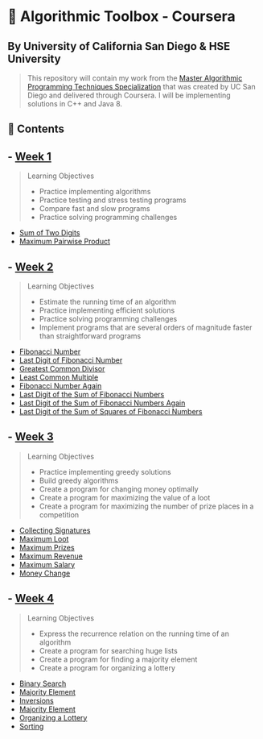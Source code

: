 # 🌟 Algorithmic Toolbox - Coursera

## By University of California San Diego & HSE University

> This repository will contain my work from the [Master Algorithmic Programming Techniques Specialization](https://www.coursera.org/specializations/data-structures-algorithms) that was created by UC San Diego and delivered through Coursera. I will be implementing solutions in C++ and Java 8.

## 📝 Contents

## - [Week 1](/Week_1)

> Learning Objectives
>  - Practice implementing algorithms
>  - Practice testing and stress testing programs
>  - Compare fast and slow programs
>  - Practice solving programming challenges

  * [Sum of Two Digits](/Week_1/sum_of_two_numbers.java)
  * [Maximum Pairwise Product](/Week_1/maximum_pairwise_product.cpp)

## - [Week 2](/Week_2)

> Learning Objectives
>  - Estimate the running time of an algorithm
>  - Practice implementing efficient solutions
>  - Practice solving programming challenges
>  - Implement programs that are several orders of magnitude faster than straightforward programs

  * [Fibonacci Number](/Week_2/fibonacciNum.cpp)
  * [Last Digit of Fibonacci Number](/Week_2/lastdigitfib.cpp)
  * [Greatest Common Divisor](/Week_2/gcd.cpp)
  * [Least Common Multiple](/Week_2/lcm.cpp)
  * [Fibonacci Number Again](/Week_2/fibHuge.cpp)
  * [Last Digit of the Sum of Fibonacci Numbers](/Week_2/fibSum.cpp)
  * [Last Digit of the Sum of Fibonacci Numbers Again](/Week_2/fibSumPartial.cpp)
  * [Last Digit of the Sum of Squares of Fibonacci Numbers](/Week_2/fibSumSquare.cpp)

## - [Week 3](/Week_3)

> Learning Objectives
> - Practice implementing greedy solutions
> - Build greedy algorithms
> - Create a program for changing money optimally
> - Create a program for maximizing the value of a loot
> - Create a program for maximizing the number of prize places in a competition

  * [Collecting Signatures](/Week_3/collecting_signatures.cpp)
  * [Maximum Loot](/Week_3/max_loot.cpp)
  * [Maximum Prizes](/Week_3/max_prizes.cpp)
  * [Maximum Revenue](/Week_3/max_revenue.cpp)
  * [Maximum Salary](/Week_3/max_salary.cpp)
  * [Money Change](/Week_3/money_change.cpp)

## - [Week 4](/Week_4)

> Learning Objectives
> - Express the recurrence relation on the running time of an algorithm
> - Create a program for searching huge lists
> - Create a program for finding a majority element
> - Create a program for organizing a lottery

  * [Binary Search](/Week_4/binary_search.cpp)
  * [Majority Element](/Week_4/Closest_Points.cpp)
  * [Inversions](/Week_4/inversions.cpp)
  * [Majority Element](/Week_4/majority_element.cpp)
  * [Organizing a Lottery](/Week_4/organizing%20a%20lottery.cpp)
  * [Sorting](/Week_4/sorting.cpp)